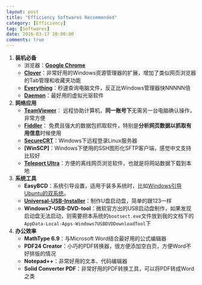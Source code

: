 ```yaml
---
layout: post
title: "Efficiency Softwares Recommended"
category: [Efficiency]
tag: [Softwares]
date: 2016-03-17 20:00:00
comments: true
---
```


1. **装机必备**
	+ 浏览器：**[Google Chrome](http://www.google.cn/chrome/browser/desktop/index.html)**
	+ **[Clover](http://ejie.me/download/)**：非常好用的Windows资源管理器的扩展，增加了类似网页浏览器的Tab管理和收藏夹功能
	+ **[Everything](http://www.voidtools.com/Everything-1.3.4.686.x64-Setup.exe)**：秒速查询电脑文件，反正比Windows管理器快NNNNN倍
	+ **[Daemon](http://na-us7.disc-tools.com/request?p=d3dd751a0425035b0e821547866b73e3/DTLiteInstaller.exe)**：最好用的虚拟光驱软件 
2. **网络应用**
	+ **[TeamViewer](http://download.teamviewer.com/download/TeamViewer_Setup_zhcn.exe)**： 远程协助计算机，**同一账号下**无需另一台电脑确认操作，非常方便
	+ **[Fiddler](https://www.telerik.com/download/fiddler)**： 免费且强大的数据包抓取软件，特别是**分析网页数据以抓取有用信息**时候使用
	+ **[SecureCRT](http://www.portablesoft.org/securecrt-securefx-integrated/)**：Windows下远程登录Linux服务器
	+ **[WinSCP]**：Windows下使用的SSH图形化SFTP客户端，感觉中文支持比较好
	+ **[Teleport Ultra](http://www.portablesoft.org/teleport-ultra/)**：方便的离线网页浏览软件，也就是将网站数据下载到本地
3.  **系统工具**
	+ **EasyBCD**：系统引导设置，适用于装多系统时，比如[Windows引导Ubuntu的双系统](http://blog.csdn.net/enter89/article/details/38414933)。
	+ **[Universal-USB-Installer](http://www.pendrivelinux.com/universal-usb-installer-easy-as-1-2-3/)**：制作U盘启动盘，简单的跟123一样
	+ **Windows7-USB-DVD-tool**：微软官方出的USB启动盘制作，如果发现启动盘无法启动，则需要把本系统的`bootsect.exe`文件放到我的文档下的`AppData-Local-Apps-Windows7USBDVDDownloadTool`下
4. **办公效率**
	+ **MathType 6.9**：与Microsoft Word结合最好用的公式编辑器
	+ **PDF24 Creator**：小巧的PDF转换器，很方便添加空白页，方便Word不好排版的情况
	+ **Notepad++**：非常好用的文本、代码编辑器
	+ **Solid Converter PDF**：非常好用的PDF转换工具，可以将PDF转成Word之类
